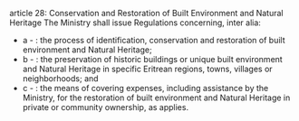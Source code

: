 article 28: Conservation and Restoration of Built Environment and Natural Heritage
The Ministry shall issue Regulations concerning, inter alia:
<ul>
			<li>a - : the process of identification, conservation and restoration of built environment and Natural Heritage;<ul>
			</ul></li>			<li>b - : the preservation of historic buildings or unique built environment and Natural Heritage in specific Eritrean regions, towns, villages or neighborhoods; and<ul>
			</ul></li>			<li>c - : the means of covering expenses, including assistance by the Ministry, for the restoration of built environment and Natural Heritage in private or community ownership, as applies.<ul>
			</ul></li></ul>